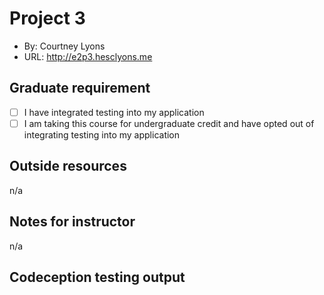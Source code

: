 # Project 3
+ By: Courtney Lyons
+ URL: <http://e2p3.hesclyons.me>

## Graduate requirement
+ [ ] I have integrated testing into my application
+ [ ] I am taking this course for undergraduate credit and have opted out of integrating testing into my application

## Outside resources
n/a

## Notes for instructor
n/a

## Codeception testing output
```

```